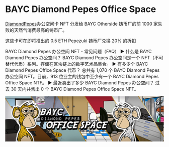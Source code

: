 # BAYC Diamond Pepes Office Space

[DiamondPepes](https://www.nft-stats.com/collection/bayc-diamond-pepe-cards-v2#https://twitter.com/DiamondPepes)办公空间卡 NFT 分发给 BAYC Otherside 铸币厂的前 1000 家失败的天然气消费最高的铸币厂。

这些卡可在即将推出的 0.5 ETH Pepezuki 铸币厂兑换 20% 的折扣

BAYC Diamond Pepes 办公空间 NFT - 常见问题（FAQ）
▶ 什么是 BAYC Diamond Pepes 办公空间？
BAYC Diamond Pepes 办公空间是一个 NFT（不可替代代币）系列。存储在区块链上的数字艺术品集合。
▶ 有多少个 BAYC Diamond Pepes Office Space 代币？
总共有 1,070 个 BAYC Diamond Pepes 办公空间 NFT。目前，913 位业主的钱包中至少有一个 BAYC Diamond Pepes Office Space NTF。
▶ 最近卖出了多少 BAYC Diamond Pepes 办公空间？
过去 30 天内共售出 0 个 BAYC Diamond Pepes Office Space NFT。

![nft](unnamed.png)
